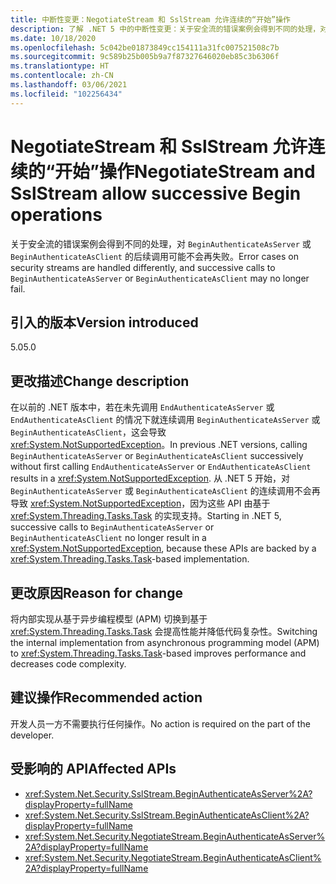 ```yaml
---
title: 中断性变更：NegotiateStream 和 SslStream 允许连续的“开始”操作
description: 了解 .NET 5 中的中断性变更：关于安全流的错误案例会得到不同的处理，对 BeginAuthenticateAsServer 或 BeginAuthenticateAsClient 的后续调用可能不会再失败。
ms.date: 10/18/2020
ms.openlocfilehash: 5c042be01873849cc154111a31fc007521508c7b
ms.sourcegitcommit: 9c589b25b005b9a7f87327646020eb85c3b6306f
ms.translationtype: HT
ms.contentlocale: zh-CN
ms.lasthandoff: 03/06/2021
ms.locfileid: "102256434"
---
```

# <a name="negotiatestream-and-sslstream-allow-successive-begin-operations"></a><span data-ttu-id="9d4ed-103">NegotiateStream 和 SslStream 允许连续的“开始”操作</span><span class="sxs-lookup"><span data-stu-id="9d4ed-103">NegotiateStream and SslStream allow successive Begin operations</span></span>

<span data-ttu-id="9d4ed-104">关于安全流的错误案例会得到不同的处理，对 `BeginAuthenticateAsServer` 或 `BeginAuthenticateAsClient` 的后续调用可能不会再失败。</span><span class="sxs-lookup"><span data-stu-id="9d4ed-104">Error cases on security streams are handled differently, and successive calls to `BeginAuthenticateAsServer` or `BeginAuthenticateAsClient` may no longer fail.</span></span>

## <a name="version-introduced"></a><span data-ttu-id="9d4ed-105">引入的版本</span><span class="sxs-lookup"><span data-stu-id="9d4ed-105">Version introduced</span></span>

<span data-ttu-id="9d4ed-106">5.0</span><span class="sxs-lookup"><span data-stu-id="9d4ed-106">5.0</span></span>

## <a name="change-description"></a><span data-ttu-id="9d4ed-107">更改描述</span><span class="sxs-lookup"><span data-stu-id="9d4ed-107">Change description</span></span>

<span data-ttu-id="9d4ed-108">在以前的 .NET 版本中，若在未先调用 `EndAuthenticateAsServer` 或 `EndAuthenticateAsClient` 的情况下就连续调用 `BeginAuthenticateAsServer` 或 `BeginAuthenticateAsClient`，这会导致 <xref:System.NotSupportedException>。</span><span class="sxs-lookup"><span data-stu-id="9d4ed-108">In previous .NET versions, calling `BeginAuthenticateAsServer` or `BeginAuthenticateAsClient` successively without first calling `EndAuthenticateAsServer` or `EndAuthenticateAsClient` results in a <xref:System.NotSupportedException>.</span></span> <span data-ttu-id="9d4ed-109">从 .NET 5 开始，对 `BeginAuthenticateAsServer` 或 `BeginAuthenticateAsClient` 的连续调用不会再导致 <xref:System.NotSupportedException>，因为这些 API 由基于 <xref:System.Threading.Tasks.Task> 的实现支持。</span><span class="sxs-lookup"><span data-stu-id="9d4ed-109">Starting in .NET 5, successive calls to `BeginAuthenticateAsServer` or `BeginAuthenticateAsClient` no longer result in a <xref:System.NotSupportedException>, because these APIs are backed by a <xref:System.Threading.Tasks.Task>-based implementation.</span></span>

## <a name="reason-for-change"></a><span data-ttu-id="9d4ed-110">更改原因</span><span class="sxs-lookup"><span data-stu-id="9d4ed-110">Reason for change</span></span>

<span data-ttu-id="9d4ed-111">将内部实现从基于异步编程模型 (APM) 切换到基于 <xref:System.Threading.Tasks.Task> 会提高性能并降低代码复杂性。</span><span class="sxs-lookup"><span data-stu-id="9d4ed-111">Switching the internal implementation from asynchronous programming model (APM) to <xref:System.Threading.Tasks.Task>-based improves performance and decreases code complexity.</span></span>

## <a name="recommended-action"></a><span data-ttu-id="9d4ed-112">建议操作</span><span class="sxs-lookup"><span data-stu-id="9d4ed-112">Recommended action</span></span>

<span data-ttu-id="9d4ed-113">开发人员一方不需要执行任何操作。</span><span class="sxs-lookup"><span data-stu-id="9d4ed-113">No action is required on the part of the developer.</span></span>

## <a name="affected-apis"></a><span data-ttu-id="9d4ed-114">受影响的 API</span><span class="sxs-lookup"><span data-stu-id="9d4ed-114">Affected APIs</span></span>

- <xref:System.Net.Security.SslStream.BeginAuthenticateAsServer%2A?displayProperty=fullName>
- <xref:System.Net.Security.SslStream.BeginAuthenticateAsClient%2A?displayProperty=fullName>
- <xref:System.Net.Security.NegotiateStream.BeginAuthenticateAsServer%2A?displayProperty=fullName>
- <xref:System.Net.Security.NegotiateStream.BeginAuthenticateAsClient%2A?displayProperty=fullName>

<!--

### Affected APIs

- `Overload:M:System.Net.Security.SslStream.BeginAuthenticateAsServer`
- `Overload:M:System.Net.Security.SslStream.BeginAuthenticateAsClient`
- `Overload:M:System.Net.Security.NegotiateStream.BeginAuthenticateAsServer`
- `Overload:M:System.Net.Security.NegotiateStream.BeginAuthenticateAsClient`

### Category

Networking

-->
